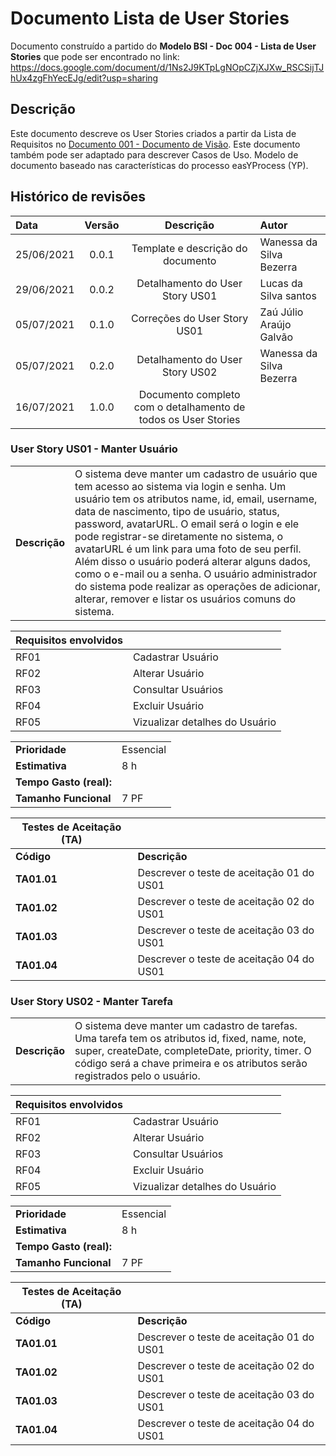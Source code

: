 # Documento Lista de User Stories

Documento construído a partido do **Modelo BSI - Doc 004 - Lista de User Stories** que pode ser encontrado no
link: <https://docs.google.com/document/d/1Ns2J9KTpLgNOpCZjXJXw_RSCSijTJhUx4zgFhYecEJg/edit?usp=sharing>

## Descrição

Este documento descreve os User Stories criados a partir da Lista de Requisitos no [Documento 001 - Documento de Visão](doc-visao.md). Este documento também pode ser adaptado para descrever Casos de Uso. Modelo de documento baseado nas características do processo easYProcess (YP).

## Histórico de revisões

| Data       | Versão |                           Descrição                            | Autor                    |
| :--------- | :----: | :------------------------------------------------------------: | :----------------------- |
| 25/06/2021 | 0.0.1  |               Template e descrição do documento                | Wanessa da Silva Bezerra |
| 29/06/2021 | 0.0.2  |                Detalhamento do User Story US01                 | Lucas da Silva santos    |
| 05/07/2021 | 0.1.0  |                  Correções do User Story US01                  | Zaú Júlio Araújo Galvão  |
| 05/07/2021 | 0.2.0  |                Detalhamento do User Story US02                 | Wanessa da Silva Bezerra |
| 16/07/2021 | 1.0.0  | Documento completo com o detalhamento de todos os User Stories |                          |

### User Story US01 - Manter Usuário

|               |                                                                                                                                                                                                                                                                                                                                                                                                                                                                                                                                                             |
| ------------- | :---------------------------------------------------------------------------------------------------------------------------------------------------------------------------------------------------------------------------------------------------------------------------------------------------------------------------------------------------------------------------------------------------------------------------------------------------------------------------------------------------------------------------------------------------------- |
| **Descrição** | O sistema deve manter um cadastro de usuário que tem acesso ao sistema via login e senha. Um usuário tem os atributos name, id, email, username, data de nascimento, tipo de usuário, status, password, avatarURL. O email será o login e ele pode registrar-se diretamente no sistema, o avatarURL é um link para uma foto de seu perfil. Além disso o usuário poderá alterar alguns dados, como o e-mail ou a senha. O usuário administrador do sistema pode realizar as operações de adicionar, alterar, remover e listar os usuários comuns do sistema. |

| **Requisitos envolvidos** |                                |
| ------------------------- | :----------------------------- |
| RF01                      | Cadastrar Usuário              |
| RF02                      | Alterar Usuário                |
| RF03                      | Consultar Usuários             |
| RF04                      | Excluir Usuário                |
| RF05                      | Vizualizar detalhes do Usuário |

|                         |           |
| ----------------------- | :-------- |
| **Prioridade**          | Essencial |
| **Estimativa**          | 8 h       |
| **Tempo Gasto (real):** |           |
| **Tamanho Funcional**   | 7 PF      |

| Testes de Aceitação (TA) |                                           |
| ------------------------ | ----------------------------------------- |
| **Código**               | **Descrição**                             |
| **TA01.01**              | Descrever o teste de aceitação 01 do US01 |
| **TA01.02**              | Descrever o teste de aceitação 02 do US01 |
| **TA01.03**              | Descrever o teste de aceitação 03 do US01 |
| **TA01.04**              | Descrever o teste de aceitação 04 do US01 |

### User Story US02 - Manter Tarefa

|               |                                                                                                                                                                                                                                    |
| ------------- | :--------------------------------------------------------------------------------------------------------------------------------------------------------------------------------------------------------------------------------- |
| **Descrição** | O sistema deve manter um cadastro de tarefas. Uma tarefa tem os atributos id, fixed, name, note, super, createDate, completeDate, priority, timer. O código será a chave primeira e os atributos serão registrados pelo o usuário. |

| **Requisitos envolvidos** |                                |
| ------------------------- | :----------------------------- |
| RF01                      | Cadastrar Usuário              |
| RF02                      | Alterar Usuário                |
| RF03                      | Consultar Usuários             |
| RF04                      | Excluir Usuário                |
| RF05                      | Vizualizar detalhes do Usuário |

|                         |           |
| ----------------------- | :-------- |
| **Prioridade**          | Essencial |
| **Estimativa**          | 8 h       |
| **Tempo Gasto (real):** |           |
| **Tamanho Funcional**   | 7 PF      |

| Testes de Aceitação (TA) |                                           |
| ------------------------ | ----------------------------------------- |
| **Código**               | **Descrição**                             |
| **TA01.01**              | Descrever o teste de aceitação 01 do US01 |
| **TA01.02**              | Descrever o teste de aceitação 02 do US01 |
| **TA01.03**              | Descrever o teste de aceitação 03 do US01 |
| **TA01.04**              | Descrever o teste de aceitação 04 do US01 |
